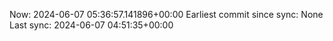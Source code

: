 Now: 2024-06-07 05:36:57.141896+00:00 Earliest commit since sync: None Last sync: 2024-06-07 04:51:35+00:00
